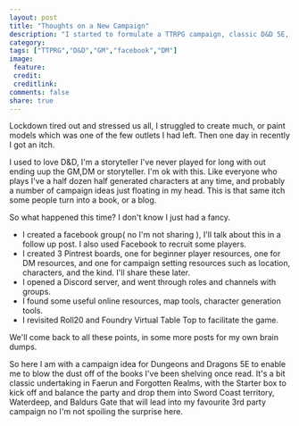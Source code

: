 ```yaml
---
layout: post
title: "Thoughts on a New Campaign"
description: "I started to formulate a TTRPG campaign, classic D&D 5E, Forgotten Realms. This is how it started."
category:
tags: ["TTPRG","D&D","GM","facebook","DM"]
image:
 feature:
 credit:
 creditlink:
comments: false
share: true
---
```


Lockdown tired out and stressed us all, I struggled to create much, or paint models which was one of the few outlets I had left. Then one day in recently I got an itch.

I used to love D&D, I'm a storyteller I've never played for long with out ending uup the GM,DM or storyteller. I'm ok with this. Like everyone who plays I've a half dozen half generated characters at any time, and probably a number of campaign ideas just floating in my head. This is that same itch some people turn into a book, or a blog.

So what happened this time? I don't know I just had a fancy.

- I created a facebook group( no I'm not sharing ), I'll talk about this in a follow up post. I also used Facebook to recruit some players.
- I created 3 Pintrest boards, one for beginner player resources, one for DM resources, and one for campaign setting resources such as location, characters, and the kind. I'll share these later.
- I opened a Discord server, and went through roles and channels with groups.
- I found some useful online resources, map tools, character generation tools.
- I revisited Roll20 and Foundry Virtual Table Top to facilitate the game.

We'll come back to all these points, in some more posts for my own brain dumps.

So here I am with a campaign idea for Dungeons and Dragons 5E to enable me to blow the dust off of the books I've been shelving once read. It's a bit classic undertaking in Faerun and Forgotten Realms, with the Starter box to kick off and balance the party and drop them into Sword Coast territory, Waterdeep, and Baldurs Gate that will lead into my favourite 3rd party campaign no I'm not spoiling the surprise here.
